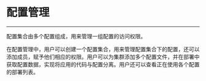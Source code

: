 # 配置管理

---

配置集合由多个配置组成，用来管理一组配置的访问权限。

在配置管理中，用户可以创建一个配置集合，用来管理配置集合下的配置，还可以添加成员，赋予他们相应的权限。用户可以为集群添加多个配置文件，并在部署中获取配置数据，实现将应用的代码与配置分离。用户还可以查看正在使用各个配置的部署列表。

